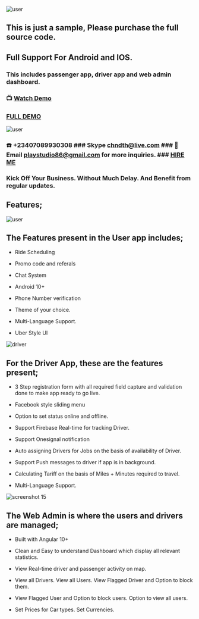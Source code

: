 
![user](https://user-images.githubusercontent.com/7928001/108913590-75ae6700-762a-11eb-8618-9c42f9463e8c.png)

## This is just a sample, Please purchase the full source code.

## Full Support For Android and IOS.

### This includes passenger app, driver app and web admin dashboard.

### :tv: [Watch Demo](https://www.youtube.com/watch?v=zBqUA4ffvaM)

### [FULL DEMO](https://stackbust.com/)

![user](https://user-images.githubusercontent.com/7928001/108913858-db9aee80-762a-11eb-8491-9ab2b24d4866.png)




### :phone: +23407089930308 ### Skype chndth@live.com ### :email: Email playstudio86@gmail.com for more inquiries. ### [HIRE ME](https://www.upwork.com/o/profiles/users/~01b5f7bdab29344634/)



### Kick Off Your Business. Without Much Delay. And Benefit from regular updates.



## Features;


![user](https://user-images.githubusercontent.com/7928001/108959637-f5f9ba00-7674-11eb-9d6c-667d33c97c4e.png)
## The Features present in the User app includes;


* Ride Scheduling 

* Promo code and referals

* Chat System 

* Android 10+

* Phone Number verification 

* Theme of your choice. 

* Multi-Language Support. 

* Uber Style UI 



![driver](https://user-images.githubusercontent.com/7928001/43045101-50fb6536-8daa-11e8-82a3-c97adc8c6949.png)
## For the Driver App, these are the features present;


* 3 Step registration form with all required field capture and validation done to make app ready to go live. 

* Facebook style sliding menu 

* Option to set status online and offline. 

* Support Firebase Real-time for tracking Driver. 

* Support Onesignal notification

* Auto assigning Drivers for Jobs on the basis of availability of Driver. 

* Support Push messages to driver if app is in background. 

* Calculating Tariff on the basis of Miles + Minutes required to travel. 

* Multi-Language Support.



![screenshot 15](https://user-images.githubusercontent.com/7928001/48484569-bcd80b80-e816-11e8-90c1-4735143647c5.png)

 ## The Web Admin is where the users and drivers are managed;

* Built with Angular 10+

* Clean and Easy to understand Dashboard which display all relevant statistics. 

* View Real-time driver and passenger activity on map. 

* View all Drivers. View all Users. View Flagged Driver and Option to block them. 

* View Flagged User and Option to block users. Option to view all users. 

* Set Prices for Car types. Set Currencies.
